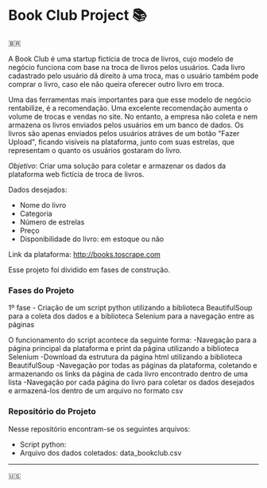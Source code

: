 # Book Club Project 📚 

🇧🇷

A Book Club é uma startup fictícia de troca de livros, cujo modelo de negócio funciona com base na troca de livros pelos usuários. Cada livro cadastrado pelo 
usuário dá direito à uma troca, mas o usuário também pode comprar o livro, caso ele não queira oferecer outro livro em troca. 

Uma das ferramentas mais importantes para que esse modelo de negócio rentabilize, é a recomendação. Uma excelente recomendação aumenta o volume de 
trocas e vendas no site. No entanto, a empresa não coleta e nem armazena os livros enviados pelos usuários em um banco de dados. Os livros são apenas enviados pelos usuários atráves de um botão "Fazer Upload", ficando visíveis na plataforma, junto com suas estrelas, que representam o quanto os usuários gostaram do livro.

_Objetivo_: Criar uma solução para coletar e armazenar os dados da plataforma web fictícia de troca de livros.

Dados desejados:

* Nome do livro
* Categoria 
* Número de estrelas
* Preço
* Disponibilidade do livro: em estoque ou não

Link da plataforma: http://books.toscrape.com

Esse projeto foi dividido em fases de construção.

### Fases do Projeto

1º fase - Criação de um script python utilizando a biblioteca BeautifulSoup para a coleta dos dados e a biblioteca Selenium para a navegação entre as páginas 

O funcionamento do script acontece da seguinte forma:
-Navegação para a página principal da plataforma e print da página utilizando a biblioteca Selenium
-Download da estrutura da página html utilizando a biblioteca BeautifulSoup 
-Navegação por todas as páginas da plataforma, coletando e armazenando os links da página de cada livro encontrado dentro de uma lista
-Navegação por cada página do livro para coletar os dados desejados e armazená-los dentro de um arquivo no formato csv

### Repositório do Projeto

Nesse repositório encontram-se os seguintes arquivos:
* Script python:
* Arquivo dos dados coletados: data_bookclub.csv


------------------------------------------------------------------------------------------------------
🇺🇸



